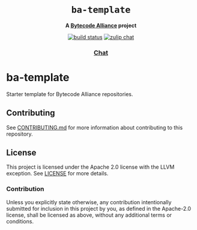 <div align="center">
  <h1><code>ba-template</code></h1>
  <strong>A <a href="https://bytecodealliance.org/">Bytecode Alliance</a> project</strong>
  <p>
    <a href="https://github.com/bytecodealliance/ba-template/actions?query=workflow%3Awrpc"><img src="https://github.com/bytecodealliance/ba-template/actions/workflows/ci.yml/badge.svg" alt="build status" /></a>
    <a href="https://bytecodealliance.zulipchat.com/"><img src="https://img.shields.io/badge/zulip-join_chat-brightgreen.svg" alt="zulip chat" /></a>
  </p>
  <h3>
    <a href="https://bytecodealliance.zulipchat.com">Chat</a>
  </h3>
</div>

# ba-template

Starter template for Bytecode Alliance repositories.

## Contributing

See [CONTRIBUTING.md](./CONTRIBUTING.md) for more information about contributing
to this repository.

## License

This project is licensed under the Apache 2.0 license with the LLVM exception.
See [LICENSE](LICENSE) for more details.

### Contribution

Unless you explicitly state otherwise, any contribution intentionally submitted
for inclusion in this project by you, as defined in the Apache-2.0 license,
shall be licensed as above, without any additional terms or conditions.
